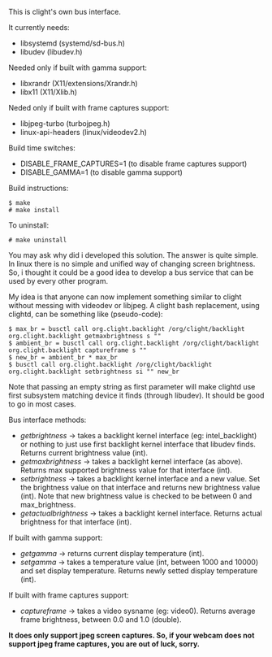 This is clight's own bus interface.

It currently needs:
* libsystemd (systemd/sd-bus.h)
* libudev (libudev.h)

Needed only if built with gamma support:
* libxrandr (X11/extensions/Xrandr.h)
* libx11 (X11/Xlib.h)

Neded only if built with frame captures support:
* libjpeg-turbo (turbojpeg.h)
* linux-api-headers (linux/videodev2.h)

Build time switches:
* DISABLE_FRAME_CAPTURES=1 (to disable frame captures support)
* DISABLE_GAMMA=1 (to disable gamma support)

Build instructions:

    $ make
    # make install

To uninstall:

    # make uninstall

You may ask why did i developed this solution. The answer is quite simple.
In linux there is no simple and unified way of changing screen brightness.
So, i thought it could be a good idea to develop a bus service that can be used by every other program.

My idea is that anyone can now implement something similar to clight without messing with videodev or libjpeg.
A clight bash replacement, using clightd, can be something like (pseudo-code):

    $ max_br = busctl call org.clight.backlight /org/clight/backlight org.clight.backlight getmaxbrightness s ""
    $ ambient_br = busctl call org.clight.backlight /org/clight/backlight org.clight.backlight captureframe s ""
    $ new_br = ambient_br * max_br
    $ busctl call org.clight.backlight /org/clight/backlight org.clight.backlight setbrightness si "" new_br

Note that passing an empty string as first parameter will make clightd use first subsystem matching device it finds (through libudev).
It should be good to go in most cases.

Bus interface methods:
* *getbrightness* -> takes a backlight kernel interface (eg: intel_backlight) or nothing to just use first backlight kernel interface that libudev finds.
Returns current brightness value (int).
* *getmaxbrightness* -> takes a backlight kernel interface (as above). Returns max supported brightness value for that interface (int).
* *setbrightness* -> takes a backlight kernel interface and a new value. Set the brightness value on that interface and returns new brightness value (int).
Note that new brightness value is checked to be between 0 and max_brightness.
* *getactualbrightness* -> takes a backlight kernel interface. Returns actual brightness for that interface (int).

If built with gamma support:
* *getgamma* -> returns current display temperature (int).
* *setgamma* -> takes a temperature value (int, between 1000 and 10000) and set display temperature. Returns newly setted display temperature (int).

If built with frame captures support:
* *captureframe* -> takes a video sysname (eg: video0). Returns average frame brightness, between 0.0 and 1.0 (double).


**It does only support jpeg screen captures. So, if your webcam does not support jpeg frame captures, you are out of luck, sorry.**

